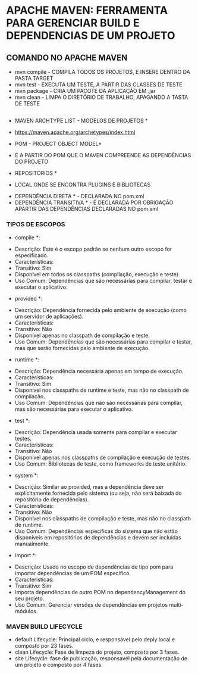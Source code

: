 #   APACHE MAVEN: FERRAMENTA PARA GERENCIAR BUILD E DEPENDENCIAS DE UM PROJETO
	  
##  COMANDO NO APACHE MAVEN
	  
-   mvn compile - COMPILA TODOS OS PROJETOS, E INSERE DENTRO DA PASTA TARGET
-   mvn test - EXECUTA UM TESTE, A PARTIR DAS CLASSES DE TESTE
-   mvn package - CRIA UM PACOTE DA APLICAÇÃO EM .jar
-   mvn clean - LIMPA O DIRETÓRIO DE TRABALHO, APAGANDO A TASTA DE TESTE

## 
	  
* MAVEN ARCHTYPE LIST - MODELOS DE PROJETOS *
- https://maven.apache.org/archetypes/index.html
	  
* POM - PROJECT OBJECT MODEL*
- É A PARTIR DO POM QUE O MAVEN COMPREENDE AS DEPENDÊNCIAS DO PROJETO
	  
* REPOSITÓRIOS *
- LOCAL ONDE SE ENCONTRA PLUGINS E BIBLIOTECAS
	  
* DEPENDÊNCIA DIRETA * - DECLARADA NO pom.xml
* DEPENDÊNCIA TRANSITIVA * - É DECLARADA POR OBRIGAÇÃO APARTIR DAS DEPENDÊNCIAS DECLARADAS NO pom.xml
	  
### TIPOS DE ESCOPOS
* compile *:
-   Descrição: Este é o escopo padrão se nenhum outro escopo for especificado.
-   Características: 
-   Transitivo: Sim
-   Disponível em todos os classpaths (compilação, execução e teste).
-   Uso Comum: Dependências que são necessárias para compilar, testar e executar o aplicativo.
	  
* provided *:
-   Descrição: Dependência fornecida pelo ambiente de execução (como um servidor de aplicações).
-   Características:
-   Transitivo: Não
-   Disponível apenas no classpath de compilação e teste.
-   Uso Comum: Dependências que são necessárias para compilar e testar, mas que serão fornecidas pelo ambiente de execução.
	  
* runtime *:
-   Descrição: Dependência necessária apenas em tempo de execução.
-   Características:
-   Transitivo: Sim
-   Disponível nos classpaths de runtime e teste, mas não no classpath de compilação.
-   Uso Comum: Dependências que não são necessárias para compilar, mas são necessárias para executar o aplicativo.
	  
* test *:
-   Descrição: Dependência usada somente para compilar e executar testes.
-   Características:
-   Transitivo: Não
-   Disponível apenas nos classpaths de compilação e execução de testes.
-   Uso Comum: Bibliotecas de teste, como frameworks de teste unitário.
	  
* system *:
-   Descrição: Similar ao provided, mas a dependência deve ser explicitamente fornecida pelo sistema (ou seja, não será baixada do repositório de dependências).
-   Características:
-   Transitivo: Não
-   Disponível nos classpaths de compilação e teste, mas não no classpath de runtime.
-   Uso Comum: Dependências específicas do sistema que não estão disponíveis em repositórios de dependências e devem ser incluídas manualmente.
	  
* import *:
-   Descrição: Usado no escopo de dependências de tipo pom para importar dependências de um POM específico.
-   Características:
-   Transitivo: Sim
-   Importa dependências de outro POM no dependencyManagement do seu projeto.
-   Uso Comum: Gerenciar versões de dependências em projetos multi-módulos.
	  
### 	MAVEN BUILD LIFECYCLE
-    default Lifecycle: Principal ciclo, e responsável pelo deply local e composto por 23 fases.
-    clean Lifecycle: Fase de limpeza do projeto, composto por 3 fases.
-    site Lifecycle: fase de publicação, responsavél pela documentação de um projeto e composto por 4 fases.
	   
